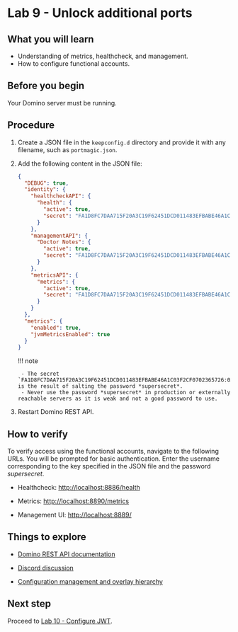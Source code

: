 # Lab 9 - Unlock additional ports

## What you will learn

- Understanding of metrics, healthcheck, and management.
- How to configure functional accounts.

## Before you begin

Your Domino server must be running.

## Procedure

1. Create a JSON file in the `keepconfig.d` directory and provide it with any filename, such as `portmagic.json`.
2. Add the following content in the JSON file:

    ```json
    {
      "DEBUG": true,
      "identity": {
        "healthcheckAPI": {
          "health": {
            "active": true,
            "secret": "FA1D8FC7DAA715F20A3C19F62451DCD011483EFBABE46A1C03F2CF0702365726:0A2AC2338974379073BEF880B2EA9E4FE86651974C83D3958DB73C81047CF3815456678A3EE206975CE17B7874589478A2FC92DCDF2C1794087AED94BF8FD4CA"
          }
        },
        "managementAPI": {
          "Doctor Notes": {
            "active": true,
            "secret": "FA1D8FC7DAA715F20A3C19F62451DCD011483EFBABE46A1C03F2CF0702365726:0A2AC2338974379073BEF880B2EA9E4FE86651974C83D3958DB73C81047CF3815456678A3EE206975CE17B7874589478A2FC92DCDF2C1794087AED94BF8FD4CA"
          }
        },
        "metricsAPI": {
          "metrics": {
            "active": true,
            "secret": "FA1D8FC7DAA715F20A3C19F62451DCD011483EFBABE46A1C03F2CF0702365726:0A2AC2338974379073BEF880B2EA9E4FE86651974C83D3958DB73C81047CF3815456678A3EE206975CE17B7874589478A2FC92DCDF2C1794087AED94BF8FD4CA"
          }
        }
      },
      "metrics": {
        "enabled": true,
        "jvmMetricsEnabled": true
      }
    }
    ```

    !!! note

        - The secret `FA1D8FC7DAA715F20A3C19F62451DCD011483EFBABE46A1C03F2CF0702365726:0A2AC2338974379073BEF880B2EA9E4FE86651974C83D3958DB73C81047CF3815456678A3EE206975CE17B7874589478A2FC92DCDF2C1794087AED94BF8FD4CA` is the result of salting the password *supersecret*. 
        - Never use the password *supersecret* in production or externally reachable servers as it is weak and not a good password to use. 

3. Restart Domino REST API.

## How to verify

To verify access using the functional accounts, navigate to the following URLs. You will be prompted for basic authentication. Enter the username corresponding to the key specified in the JSON file and the password *supersecret*.

- Healthcheck: [http://localhost:8886/health](http://localhost:8886/health)

- Metrics: [http://localhost:8890/metrics](http://localhost:8890/metrics)

- Management UI: [http://localhost:8889/](http://localhost:8889/)

## Things to explore

- [Domino REST API documentation](https://opensource.hcltechsw.com/Domino-rest-api/index.html)

- [Discord discussion](https://discord.com/invite/jmRHpDRnH4)

- [Configuration management and overlay hierarchy](../../references/configuration/understandingconfig.md)

## Next step

Proceed to [Lab 10 - Configure JWT](lab-10.md).


<!--
## Duration 20 min

## What you will learn

- Learn about metrics, healthcheck & management
- Configure the functional accounts

## Prerequisites

- Domino running

## Steps

![config stack](img/ActualConfiguration.svg){: style="height:80%;width:80%"}

- Create a JSON file in `keepconfig.d` with any name, such as `portmagic.json`.
- Add the content like below:

!!! danger "[supersecret] isn't a good password"

    You have to promise never to use that in production or externally reachable servers:

    `FA1D8FC7DAA715F20A3C19F62451DCD011483EFBABE46A1C03F2CF0702365726:0A2AC2338974379073BEF880B2EA9E4FE86651974C83D3958DB73C81047CF3815456678A3EE206975CE17B7874589478A2FC92DCDF2C1794087AED94BF8FD4CA`

```json
{
  "DEBUG": true,
  "identity": {
    "healthcheckAPI": {
      "health": {
        "active": true,
        "secret": "FA1D8FC7DAA715F20A3C19F62451DCD011483EFBABE46A1C03F2CF0702365726:0A2AC2338974379073BEF880B2EA9E4FE86651974C83D3958DB73C81047CF3815456678A3EE206975CE17B7874589478A2FC92DCDF2C1794087AED94BF8FD4CA"
      }
    },
    "managementAPI": {
      "Doctor Notes": {
        "active": true,
        "secret": "FA1D8FC7DAA715F20A3C19F62451DCD011483EFBABE46A1C03F2CF0702365726:0A2AC2338974379073BEF880B2EA9E4FE86651974C83D3958DB73C81047CF3815456678A3EE206975CE17B7874589478A2FC92DCDF2C1794087AED94BF8FD4CA"
      }
    },
    "metricsAPI": {
      "metrics": {
        "active": true,
        "secret": "FA1D8FC7DAA715F20A3C19F62451DCD011483EFBABE46A1C03F2CF0702365726:0A2AC2338974379073BEF880B2EA9E4FE86651974C83D3958DB73C81047CF3815456678A3EE206975CE17B7874589478A2FC92DCDF2C1794087AED94BF8FD4CA"
      }
    }
  },
  "metrics": {
    "enabled": true,
    "jvmMetricsEnabled": true
  }
}
```

- Restart the restapi.

![Enable Ports](img/portenable.png)

## How to check

Navigate to the new URLs, you should be prompted with basic auth. Password is `supersecret` and user is the respective key from the JSON file.

![Ports in use](img/PortUse.png)

- Healthcheck: [http://localhost:8886/health](http://localhost:8886/health)

- Metrics: [http://localhost:8890/metrics](http://localhost:8890/metrics)

- Management UI: [http://localhost:8889/](http://localhost:8889/)

## Things to explore

- [Domino REST API documentation](https://opensource.hcltechsw.com/Domino-rest-api/index.html)

- [Discord discussion](https://discord.com/invite/jmRHpDRnH4)

-->